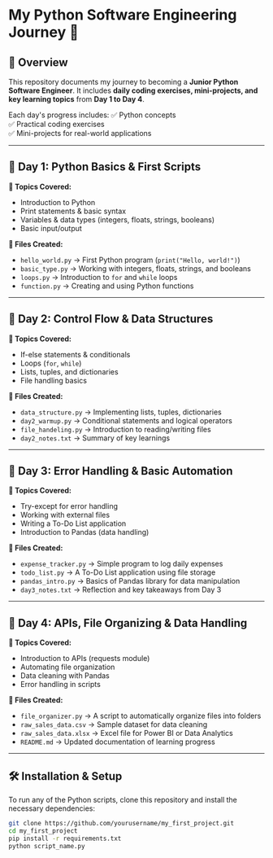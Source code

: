 # My Python Software Engineering Journey 🚀

## 📌 Overview
This repository documents my journey to becoming a **Junior Python Software Engineer**. It includes **daily coding exercises, mini-projects, and key learning topics** from **Day 1 to Day 4**.

Each day's progress includes:
✅ Python concepts  
✅ Practical coding exercises  
✅ Mini-projects for real-world applications  

---

## **📅 Day 1: Python Basics & First Scripts**
**🔹 Topics Covered:**
- Introduction to Python
- Print statements & basic syntax
- Variables & data types (integers, floats, strings, booleans)
- Basic input/output

**📂 Files Created:**
- `hello_world.py` → First Python program (`print("Hello, world!")`)
- `basic_type.py` → Working with integers, floats, strings, and booleans
- `loops.py` → Introduction to `for` and `while` loops
- `function.py` → Creating and using Python functions

---

## **📅 Day 2: Control Flow & Data Structures**
**🔹 Topics Covered:**
- If-else statements & conditionals
- Loops (`for`, `while`)
- Lists, tuples, and dictionaries
- File handling basics

**📂 Files Created:**
- `data_structure.py` → Implementing lists, tuples, dictionaries
- `day2_warmup.py` → Conditional statements and logical operators
- `file_handeling.py` → Introduction to reading/writing files
- `day2_notes.txt` → Summary of key learnings

---

## **📅 Day 3: Error Handling & Basic Automation**
**🔹 Topics Covered:**
- Try-except for error handling
- Working with external files
- Writing a To-Do List application
- Introduction to Pandas (data handling)

**📂 Files Created:**
- `expense_tracker.py` → Simple program to log daily expenses
- `todo_list.py` → A To-Do List application using file storage
- `pandas_intro.py` → Basics of Pandas library for data manipulation
- `day3_notes.txt` → Reflection and key takeaways from Day 3

---

## **📅 Day 4: APIs, File Organizing & Data Handling**
**🔹 Topics Covered:**
- Introduction to APIs (requests module)
- Automating file organization
- Data cleaning with Pandas
- Error handling in scripts

**📂 Files Created:**
- `file_organizer.py` → A script to automatically organize files into folders
- `raw_sales_data.csv` → Sample dataset for data cleaning
- `raw_sales_data.xlsx` → Excel file for Power BI or Data Analytics
- `README.md` → Updated documentation of learning progress

---

## **🛠 Installation & Setup**
To run any of the Python scripts, clone this repository and install the necessary dependencies:

```bash
git clone https://github.com/yourusername/my_first_project.git
cd my_first_project
pip install -r requirements.txt
python script_name.py
